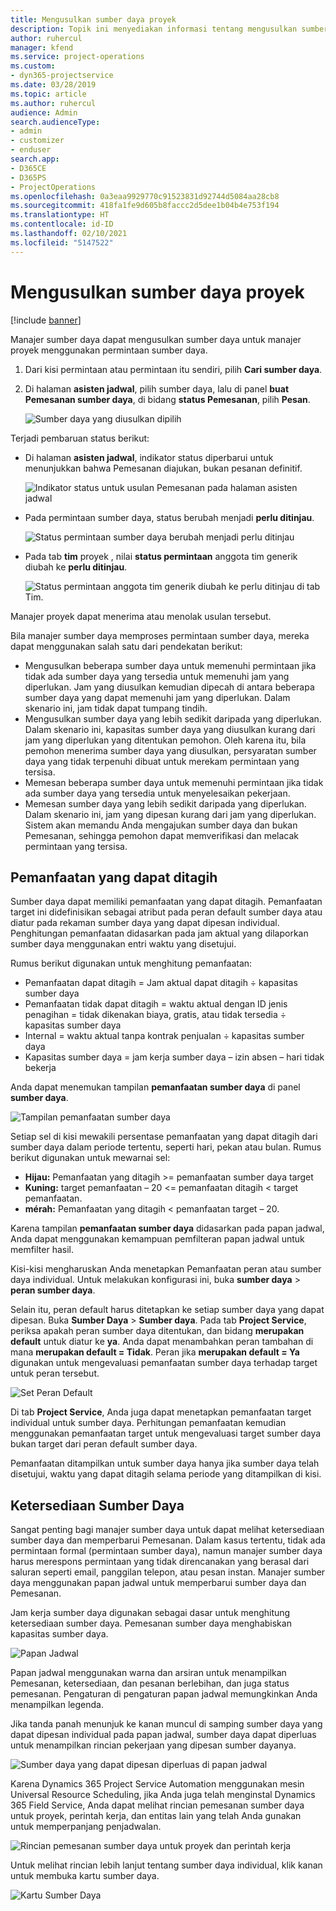 ```yaml
---
title: Mengusulkan sumber daya proyek
description: Topik ini menyediakan informasi tentang mengusulkan sumber daya proyek.
author: ruhercul
manager: kfend
ms.service: project-operations
ms.custom:
- dyn365-projectservice
ms.date: 03/28/2019
ms.topic: article
ms.author: ruhercul
audience: Admin
search.audienceType:
- admin
- customizer
- enduser
search.app:
- D365CE
- D365PS
- ProjectOperations
ms.openlocfilehash: 0a3eaa9929770c91523831d92744d5084aa28cb8
ms.sourcegitcommit: 418fa1fe9d605b8faccc2d5dee1b04b4e753f194
ms.translationtype: HT
ms.contentlocale: id-ID
ms.lasthandoff: 02/10/2021
ms.locfileid: "5147522"
---
```

# <a name="propose-project-resources"></a>Mengusulkan sumber daya proyek

[!include [banner](../includes/psa-now-project-operations.md)]

Manajer sumber daya dapat mengusulkan sumber daya untuk manajer proyek menggunakan permintaan sumber daya.

1. Dari kisi permintaan atau permintaan itu sendiri, pilih **Cari sumber daya**.
2. Di halaman **asisten jadwal**, pilih sumber daya, lalu di panel **buat Pemesanan sumber daya**, di bidang **status Pemesanan**, pilih **Pesan**.

    ![Sumber daya yang diusulkan dipilih](media/Resource-Management-image62.png)

Terjadi pembaruan status berikut:

- Di halaman **asisten jadwal**, indikator status diperbarui untuk menunjukkan bahwa Pemesanan diajukan, bukan pesanan definitif.

    ![Indikator status untuk usulan Pemesanan pada halaman asisten jadwal](media/Resource-Management-image63.png)

- Pada permintaan sumber daya, status berubah menjadi **perlu ditinjau**.

    ![Status permintaan sumber daya berubah menjadi perlu ditinjau](media/Resource-Management-image64.png)

- Pada tab **tim** proyek , nilai **status permintaan** anggota tim generik diubah ke **perlu ditinjau**.

    ![Status permintaan anggota tim generik diubah ke perlu ditinjau di tab Tim.](media/Resource-Management-image48.png)

Manajer proyek dapat menerima atau menolak usulan tersebut.

Bila manajer sumber daya memproses permintaan sumber daya, mereka dapat menggunakan salah satu dari pendekatan berikut:

- Mengusulkan beberapa sumber daya untuk memenuhi permintaan jika tidak ada sumber daya yang tersedia untuk memenuhi jam yang diperlukan. Jam yang diusulkan kemudian dipecah di antara beberapa sumber daya yang dapat memenuhi jam yang diperlukan. Dalam skenario ini, jam tidak dapat tumpang tindih.
- Mengusulkan sumber daya yang lebih sedikit daripada yang diperlukan. Dalam skenario ini, kapasitas sumber daya yang diusulkan kurang dari jam yang diperlukan yang ditentukan pemohon. Oleh karena itu, bila pemohon menerima sumber daya yang diusulkan, persyaratan sumber daya yang tidak terpenuhi dibuat untuk merekam permintaan yang tersisa.
- Memesan beberapa sumber daya untuk memenuhi permintaan jika tidak ada sumber daya yang tersedia untuk menyelesaikan pekerjaan.
- Memesan sumber daya yang lebih sedikit daripada yang diperlukan. Dalam skenario ini, jam yang dipesan kurang dari jam yang diperlukan. Sistem akan memandu Anda mengajukan sumber daya dan bukan Pemesanan, sehingga pemohon dapat memverifikasi dan melacak permintaan yang tersisa.

## <a name="billable-utilization"></a>Pemanfaatan yang dapat ditagih

Sumber daya dapat memiliki pemanfaatan yang dapat ditagih. Pemanfaatan target ini didefinisikan sebagai atribut pada peran default sumber daya atau diatur pada rekaman sumber daya yang dapat dipesan individual. Penghitungan pemanfaatan didasarkan pada jam aktual yang dilaporkan sumber daya menggunakan entri waktu yang disetujui.

Rumus berikut digunakan untuk menghitung pemanfaatan:

- Pemanfaatan dapat ditagih = Jam aktual dapat ditagih ÷ kapasitas sumber daya
- Pemanfaatan tidak dapat ditagih = waktu aktual dengan ID jenis penagihan = tidak dikenakan biaya, gratis, atau tidak tersedia ÷ kapasitas sumber daya
- Internal = waktu aktual tanpa kontrak penjualan ÷ kapasitas sumber daya
- Kapasitas sumber daya = jam kerja sumber daya – izin absen – hari tidak bekerja

Anda dapat menemukan tampilan **pemanfaatan sumber daya** di panel **sumber daya**.

![Tampilan pemanfaatan sumber daya](media/Resource-Management-image65.png)

Setiap sel di kisi mewakili persentase pemanfaatan yang dapat ditagih dari sumber daya dalam periode tertentu, seperti hari, pekan atau bulan. Rumus berikut digunakan untuk mewarnai sel:

- **Hijau:** Pemanfaatan yang ditagih \>= pemanfaatan sumber daya target
- **Kuning:** target pemanfaatan – 20 \<= pemanfaatan ditagih \< target pemanfaatan.
- **mérah:** Pemanfaatan yang ditagih \< pemanfaatan target – 20.

Karena tampilan **pemanfaatan sumber daya** didasarkan pada papan jadwal, Anda dapat menggunakan kemampuan pemfilteran papan jadwal untuk memfilter hasil.

Kisi-kisi mengharuskan Anda menetapkan Pemanfaatan peran atau sumber daya individual. Untuk melakukan konfigurasi ini, buka **sumber daya** \> **peran sumber daya**.

Selain itu, peran default harus ditetapkan ke setiap sumber daya yang dapat dipesan. Buka **Sumber Daya** \> **Sumber daya**. Pada tab **Project Service**, periksa apakah peran sumber daya ditentukan, dan bidang **merupakan default** untuk diatur ke **ya**. Anda dapat menambahkan peran tambahan di mana **merupakan default = Tidak**. Peran jika **merupakan default = Ya** digunakan untuk mengevaluasi pemanfaatan sumber daya terhadap target untuk peran tersebut.

![Set Peran Default](media/Resource-Management-image67.png)

Di tab **Project Service**, Anda juga dapat menetapkan pemanfaatan target individual untuk sumber daya. Perhitungan pemanfaatan kemudian menggunakan pemanfaatan target untuk mengevaluasi target sumber daya bukan target dari peran default sumber daya.

Pemanfaatan ditampilkan untuk sumber daya hanya jika sumber daya telah disetujui, waktu yang dapat ditagih selama periode yang ditampilkan di kisi.

## <a name="resource-availability"></a>Ketersediaan Sumber Daya

Sangat penting bagi manajer sumber daya untuk dapat melihat ketersediaan sumber daya dan memperbarui Pemesanan. Dalam kasus tertentu, tidak ada permintaan formal (permintaan sumber daya), namun manajer sumber daya harus merespons permintaan yang tidak direncanakan yang berasal dari saluran seperti email, panggilan telepon, atau pesan instan. Manajer sumber daya menggunakan papan jadwal untuk memperbarui sumber daya dan Pemesanan.

Jam kerja sumber daya digunakan sebagai dasar untuk menghitung ketersediaan sumber daya. Pemesanan sumber daya menghabiskan kapasitas sumber daya.

![Papan Jadwal](media/Resource-Management-image68.png)

Papan jadwal menggunakan warna dan arsiran untuk menampilkan Pemesanan, ketersediaan, dan pesanan berlebihan, dan juga status pemesanan. Pengaturan di pengaturan papan jadwal memungkinkan Anda menampilkan legenda.

Jika tanda panah menunjuk ke kanan muncul di samping sumber daya yang dapat dipesan individual pada papan jadwal, sumber daya dapat diperluas untuk menampilkan rincian pekerjaan yang dipesan sumber dayanya.

![Sumber daya yang dapat dipesan diperluas di papan jadwal](media/Resource-Management-image69.png)

Karena Dynamics 365 Project Service Automation menggunakan mesin Universal Resource Scheduling, jika Anda juga telah menginstal Dynamics 365 Field Service, Anda dapat melihat rincian pemesanan sumber daya untuk proyek, perintah kerja, dan entitas lain yang telah Anda gunakan untuk memperpanjang penjadwalan.

![Rincian pemesanan sumber daya untuk proyek dan perintah kerja](media/Resource-Management-image70.png)

Untuk melihat rincian lebih lanjut tentang sumber daya individual, klik kanan untuk membuka kartu sumber daya.

![Kartu Sumber Daya](media/Resource-Management-image71.png)
